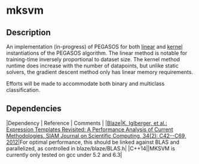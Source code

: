 # mksvm

## Description
An implementation (in-progress) of PEGASOS for both [linear](http://ttic.uchicago.edu/~shai/papers/SSSICML08.pdf) and [kernel](http://ttic.uchicago.edu/~nati/Publications/PegasosMPB.pdf) instantiations of the PEGASOS algorithm.
The linear method is notable for training-time inversely proportional to dataset size.
The kernel method runtime does increase with the number of datapoints, but unlike static solvers, the gradient descent method only has linear memory requirements.

Efforts will be made to accommodate both binary and multiclass classification.

## Dependencies
|Dependency | Reference | Comments |
|[Blaze](https://bitbucket.org/blaze-lib)|[K. Iglberger, et al.: Expression Templates Revisited: A Performance Analysis of Current Methodologies. SIAM Journal on Scientific Computing, 34(2): C42--C69, 2012](http://epubs.siam.org/sisc/resource/1/sjoce3/v34/i2/pC42_s1)|For optimal performance, this should be linked against BLAS and parallelized, as controlled in blaze/blaze/BLAS.h|
|C++14||MKSVM is currently only tested on gcc under 5.2 and 6.3|
